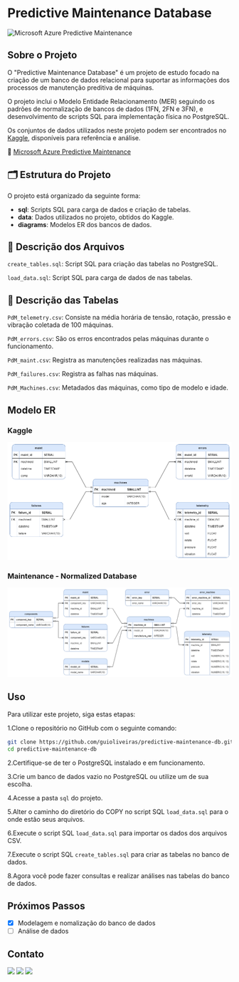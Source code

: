 # Predictive Maintenance Database

![Microsoft Azure Predictive Maintenance](https://github.com/guioliveiras/predictive-maintenance-db/blob/main/imgs/maitenance.png?raw=true)

## Sobre o Projeto

O "Predictive Maintenance Database" é um projeto de estudo focado na criação de um banco de dados relacional para suportar as informações dos processos de manutenção preditiva de máquinas.

O projeto inclui o Modelo Entidade Relacionamento (MER) seguindo os padrões de normalização de bancos de dados (1FN, 2FN e 3FN), e desenvolvimento de scripts SQL para  implementação física no PostgreSQL.

Os conjuntos de dados utilizados neste projeto podem ser encontrados no [Kaggle](https://www.kaggle.com), disponíveis para referência e análise.

🔗 [Microsoft Azure Predictive Maintenance](https://www.kaggle.com/datasets/arnabbiswas1/microsoft-azure-predictive-maintenance)

## 🗂️ Estrutura do Projeto

O projeto está organizado da seguinte forma:

- **sql**: Scripts SQL para carga de dados e criação de tabelas.
- **data**: Dados utilizados no projeto, obtidos do Kaggle.
- **diagrams**: Modelos ER dos bancos de dados.

## 📄 Descrição dos Arquivos

`create_tables.sql`: Script SQL para criação das tabelas no PostgreSQL.

`load_data.sql`: Script SQL para carga de dados de  nas tabelas.

## 📄 Descrição das Tabelas

`PdM_telemetry.csv`: Consiste na média horária de tensão, rotação, pressão e vibração coletada de 100 máquinas.

`PdM_errors.csv`: São os erros encontrados pelas máquinas durante o funcionamento.

`PdM_maint.csv`: Registra as manutenções realizadas nas máquinas.

`PdM_failures.csv`: Registra as falhas nas máquinas.

`PdM_Machines.csv`: Metadados das máquinas, como tipo de modelo e idade.

## Modelo ER

### Kaggle

![Microsoft Azure Predictive Maintenance](https://github.com/guioliveiras/predictive-maintenance-db/blob/main/diagrams/kaggle_ER.png?raw=true)

### Maintenance - Normalized Database

![Microsoft Azure Predictive Maintenance](https://github.com/guioliveiras/predictive-maintenance-db/blob/main/diagrams/maintenence_ER.png?raw=true)

## Uso

Para utilizar este projeto, siga estas etapas:

1.Clone o repositório no GitHub com o seguinte comando:

```bash
git clone https://github.com/guioliveiras/predictive-maintenance-db.git
cd predictive-maintenance-db
```

2.Certifique-se de ter o PostgreSQL instalado e em funcionamento.

3.Crie um banco de dados vazio no PostgreSQL ou utilize um de sua escolha.

4.Acesse a pasta `sql` do projeto.

5.Alter o caminho do diretório do COPY no script SQL `load_data.sql` para o onde estão seus arquivos.

6.Execute o script SQL `load_data.sql` para importar os dados dos arquivos CSV.

7.Execute o script SQL `create_tables.sql` para criar as tabelas no banco de dados.

8.Agora você pode fazer consultas e realizar análises nas tabelas do banco de dados.

## Próximos Passos

- [x] Modelagem e nomalização do banco de dados
- [ ] Análise de dados

## Contato

<a href="https://www.linkedin.com/in/silvaguilhermeoliveira/" alt="Linkedin">
<img src="https://img.shields.io/badge/LinkedIn-0077B5?style=for-the-badge&logo=linkedin&logoColor=white" /></a>

<a href="mailto:silva.guilhermeoliveira@gmail.com" alt="Gmail">
<img src="https://img.shields.io/badge/Gmail-D14836?style=for-the-badge&logo=gmail&logoColor=white" /></a>

<a href="https://medium.com/@guioliveiras" alt="Medium">
<img src="https://img.shields.io/badge/Medium-12100E?style=for-the-badge&logo=medium&logoColor=white" /></a>